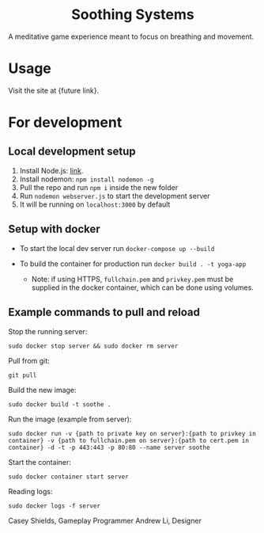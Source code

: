 <h1 align="center">
	Soothing Systems
</h1>

A meditative game experience meant to focus on breathing and movement.

# Usage

Visit the site at {future link}.

# For development

## Local development setup

1. Install Node.js: [link](https://nodejs.org).
2. Install nodemon: `npm install nodemon -g`
3. Pull the repo and run `npm i` inside the new folder
4. Run `nodemon webserver.js` to start the development server
5. It will be running on `localhost:3000` by default

## Setup with docker

-   To start the local dev server run `docker-compose up --build`

-   To build the container for production run `docker build . -t yoga-app`
    -   Note: if using HTTPS, `fullchain.pem` and `privkey.pem` must be supplied in the docker container, which can be done using volumes.

## Example commands to pull and reload

Stop the running server:

`sudo docker stop server && sudo docker rm server`

Pull from git:

`git pull`

Build the new image:

`sudo docker build -t soothe .`

Run the image (example from server):

`sudo docker run -v {path to private key on server}:{path to privkey in container} -v {path to fullchain.pem on server}:{path to cert.pem in container} -d -t -p 443:443 -p 80:80 --name server soothe`

Start the container:

`sudo docker container start server`

Reading logs:

`sudo docker logs -f server`

Casey Shields, Gameplay Programmer
Andrew Li, Designer
